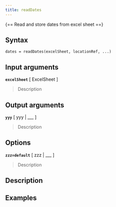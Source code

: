 ```yaml
---
title: readDates
---
```


{== Read and store dates from excel sheet ==}


## Syntax 

    dates = readDates(excelSheet, locationRef, ...)


## Input arguments 

__`excelSheet`__ [ ExcelSheet ]
> 
> Description
> 


## Output arguments 

__`yyy`__ [ yyy | ___ ]
> 
> Description
> 


## Options 

__`zzz=default`__ [ zzz | ___ ]
> 
> Description
> 


## Description 



## Examples

```matlab
```

